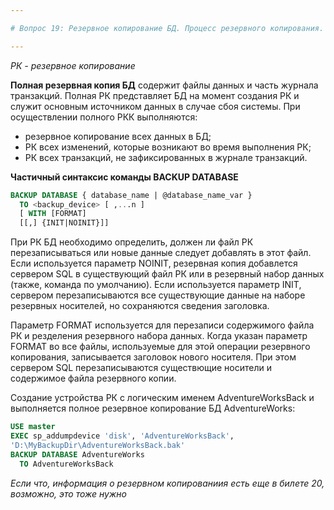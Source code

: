 ```yaml
---

# Вопрос 19: Резервное копирование БД. Процесс резервного копирования. Выполнение резервного копирования. Команда BACKUP DATABASE.

---
```

_РК - резервное копирование_

**Полная резервная копия БД** содержит файлы данных и часть журнала транзакций. Полная РК представляет БД на момент создания РК и служит основным источником данных в случае сбоя системы.
При осуществлении полного РКК выполняются:
* резервное копирование всех данных в БД;
* РК всех изменений, которые возникают во время выполнения РК;
* РК всех транзакций, не зафиксированных в журнале транзакций.

**Частичный синтаксис команды BACKUP DATABASE**
```sql
BACKUP DATABASE { database_name | @database_name_var }
  TO <backup_device> [ ,...n ]
  [ WITH [FORMAT] 
  [[,] {INIT|NOINIT}]]
```

При РК БД необходимо определить, должен ли файл РК перезаписываться или новые данные следует добавлять в этот файл. Если используется параметр NOINIT, резервная копия добавлется сервером SQL в существующий файл РК или в резервный набор данных (также, команда по умолчанию). Если используется параметр INIT, сервером перезаписываются все существующие данные на наборе резервных носителей, но сохраняются сведения заголовка.

Параметр FORMAT используется для перезаписи содержимого файла РК и резделения резервного набора данных. Когда указан параметр FORMAT во все файлы, используемые для этой операции резервного копирования, записывается заголовок нового носителя. При этом сервером SQL перезаписываются существющие носители и содержимое файла резервного копии.

Создание устройства РК с логическим именем AdventureWorksBack и выполняется полное резервное копирование БД AdventureWorks:
```sql
USE master
EXEC sp_addumpdevice 'disk', 'AdventureWorksBack',
'D:\MyBackupDir\AdventureWorksBack.bak'
BACKUP DATABASE AdventureWorks
  TO AdventureWorksBack
```

_Если что, информация о резервном копированиия есть еще в билете 20, возможно, это тоже нужно_